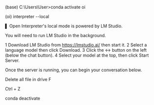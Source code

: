 (base) C:\Users\User>conda activate oi

(oi) interpreter --local

▌ Open Interpreter's local mode is powered by LM Studio.

You will need to run LM Studio in the background.

 1 Download LM Studio from https://lmstudio.ai/ then start it.
 2 Select a language model then click Download.
 3 Click the <-> button on the left (below the chat button).
 4 Select your model at the top, then click Start Server.

Once the server is running, you can begin your conversation
below.

Delete all file in drive F

Ctrl + Z

conda deactivate 
